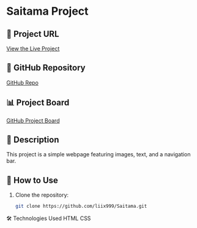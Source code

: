 # Saitama Project

## 🔗 Project URL  
[View the Live Project](https://github.com/liix999/Saitama/blob/main/teach.html)

## 📌 GitHub Repository  
[GitHub Repo](https://github.com/liix999/Saitama)

## 📊 Project Board  
[GitHub Project Board](https://github.com/users/liix999/projects/6)

## 📖 Description  
This project is a simple webpage featuring images, text, and a navigation bar.

## 🚀 How to Use  
1. Clone the repository:  
   ```sh
   git clone https://github.com/liix999/Saitama.git

🛠️ Technologies Used
HTML
CSS
